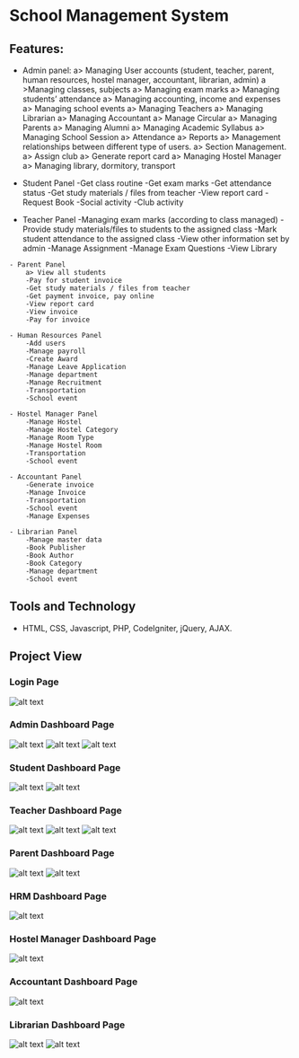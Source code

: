 # School Management System

## Features:
   - Admin panel:
       a> Managing User accounts (student, teacher, parent, human resources, hostel manager, accountant, librarian, admin)
        a >Managing classes, subjects
        a> Managing exam marks
        a> Managing students’ attendance
        a> Managing accounting, income and expenses
        a> Managing school events
        a> Managing Teachers
        a> Managing Librarian
        a> Managing Accountant
        a> Manage Circular
        a> Managing Parents
        a> Managing Alumni
        a> Managing Academic Syllabus
        a> Managing School Session
        a> Attendance
        a> Reports
        a> Management relationships between different type of users.
        a> Section Management.
        a> Assign club
        a> Generate report card
        a> Managing Hostel Manager
        a> Managing library, dormitory, transport
        
   - Student Panel
        -Get class routine
        -Get exam marks
        -Get attendance status
        -Get study materials / files from teacher
        -View report card
        -Request Book
        -Social activity
        -Club activity

        
   - Teacher Panel
        -Managing exam marks (according to class managed)
        -Provide study materials/files to students to the assigned class
        -Mark student attendance to the assigned class
        -View other information set by admin
        -Manage Assignment
        -Manage Exam Questions
        -View Library
        
    - Parent Panel
        a> View all students
        -Pay for student invoice
        -Get study materials / files from teacher
        -Get payment invoice, pay online
        -View report card
        -View invoice
        -Pay for invoice
        
    - Human Resources Panel
        -Add users
        -Manage payroll
        -Create Award
        -Manage Leave Application
        -Manage department
        -Manage Recruitment
        -Transportation
        -School event
        
    - Hostel Manager Panel
        -Manage Hostel
        -Manage Hostel Category
        -Manage Room Type
        -Manage Hostel Room
        -Transportation
        -School event
        
    - Accountant Panel
        -Generate invoice
        -Manage Invoice
        -Transportation
        -School event
        -Manage Expenses
        
    - Librarian Panel
        -Manage master data
        -Book Publisher
        -Book Author
        -Book Category
        -Manage department
        -School event
        
## Tools and Technology
   - HTML, CSS, Javascript, PHP, CodeIgniter, jQuery, AJAX.
## Project View

### Login Page
   ![alt text](https://github.com/forhadict/school_management_system/blob/main/school_images/login.PNG?raw=true)
### Admin Dashboard Page
   ![alt text](https://github.com/forhadict/school_management_system/blob/main/school_images/admindashboard1.PNG?raw=true)
   ![alt text](https://github.com/forhadict/school_management_system/blob/main/school_images/admindashboard2.PNG?raw=true)
   ![alt text](https://github.com/forhadict/school_management_system/blob/main/school_images/admindashboard3.PNG?raw=true)
### Student Dashboard Page
   ![alt text](https://github.com/forhadict/school_management_system/blob/main/school_images/studentdashboard1.PNG?raw=true)
   ![alt text](https://github.com/forhadict/school_management_system/blob/main/school_images/studentdashboard2.PNG?raw=true)
### Teacher Dashboard Page
   ![alt text](https://github.com/forhadict/school_management_system/blob/main/school_images/teacherdashboard1.PNG?raw=true)
   ![alt text](https://github.com/forhadict/school_management_system/blob/main/school_images/teacherdashboard2.PNG?raw=true)
   ![alt text](https://github.com/forhadict/school_management_system/blob/main/school_images/teacherdashboard3.PNG?raw=true)
### Parent Dashboard Page
   ![alt text](https://github.com/forhadict/school_management_system/blob/main/school_images/parentdashboard1.PNG?raw=true)
   ![alt text](https://github.com/forhadict/school_management_system/blob/main/school_images/parentdashboard2.PNG?raw=true)
### HRM Dashboard Page
   ![alt text](https://github.com/forhadict/school_management_system/blob/main/school_images/hrmdashboard.PNG?raw=true)
### Hostel Manager Dashboard Page
   ![alt text](https://github.com/forhadict/school_management_system/blob/main/school_images/hosteldashboard.PNG?raw=true)
### Accountant Dashboard Page
   ![alt text](https://github.com/forhadict/school_management_system/blob/main/school_images/accountantdashboard.PNG?raw=true)
### Librarian Dashboard Page
   ![alt text](https://github.com/forhadict/school_management_system/blob/main/school_images/librariandashboard.PNG?raw=true)
   ![alt text](https://github.com/forhadict/school_management_system/blob/main/school_images/librariandashboard2.PNG?raw=true)
